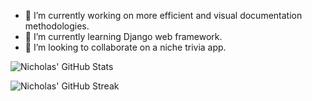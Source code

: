 - 🔭 I’m currently working on more efficient and visual documentation methodologies.
- 🌱 I’m currently learning Django web framework.
- 👯 I’m looking to collaborate on a niche trivia app.

![Nicholas' GitHub Stats](https://github-readme-stats.vercel.app/api?username=ncarsner&theme=highcontrast&show_icons=true&hide_border=false&count_private=true)

![Nicholas' GitHub Streak](https://github-readme-streak-stats.herokuapp.com/?user=ncarsner&theme=highcontrast&hide_border=false)

<!--
![ncarsner's Top Languages](https://github-readme-stats.vercel.app/api/top-langs/?username=ncarsner&theme=highcontrast&show_icons=true&hide_border=false&layout=compact)

**ncarsner/ncarsner** is a ✨ _special_ ✨ repository because its `README.md` (this file) appears on your GitHub profile.

Here are some ideas to get you started:

- 🔭 I’m currently working on ...
- 🌱 I’m currently learning ...
- 👯 I’m looking to collaborate on ...
- 🤔 I’m looking for help with ...
- 💬 Ask me about ...
- 📫 How to reach me: ...
- 😄 Pronouns: ...
- ⚡ Fun fact: ...
-->
